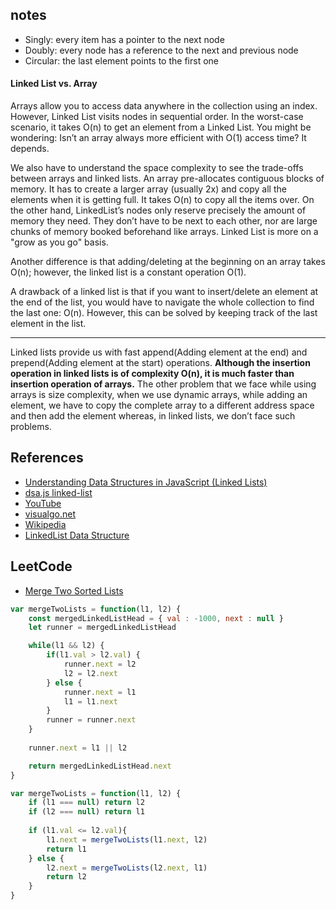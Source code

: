 ## notes
- Singly: every item has a pointer to the next node
- Doubly: every node has a reference to the next and previous node
- Circular: the last element points to the first one

#### Linked List vs. Array
Arrays allow you to access data anywhere in the collection using an index. However, Linked List visits nodes in sequential order. In the worst-case scenario, it takes O(n) to get an element from a Linked List. You might be wondering: Isn’t an array always more efficient with O(1) access time? It depends.

We also have to understand the space complexity to see the trade-offs between arrays and linked lists. An array pre-allocates contiguous blocks of memory. It has to create a larger array (usually 2x) and copy all the elements when it is getting full. It takes O(n) to copy all the items over. On the other hand, LinkedList’s nodes only reserve precisely the amount of memory they need. They don’t have to be next to each other, nor are large chunks of memory booked beforehand like arrays. Linked List is more on a "grow as you go" basis.

Another difference is that adding/deleting at the beginning on an array takes O(n); however, the linked list is a constant operation O(1).

A drawback of a linked list is that if you want to insert/delete an element at the end of the list, you would have to navigate the whole collection to find the last one: O(n). However, this can be solved by keeping track of the last element in the list.

---

Linked lists provide us with fast append(Adding element at the end) and prepend(Adding element at the start) operations. **Although the insertion operation in linked lists is of complexity O(n), it is much faster than insertion operation of arrays.** The other problem that we face while using arrays is size complexity, when we use dynamic arrays, while adding an element, we have to copy the complete array to a different address space and then add the element whereas, in linked lists, we don’t face such problems.

## References
- [Understanding Data Structures in JavaScript (Linked Lists)](https://blog.soshace.com/understanding-data-structures-in-javascript-linked-lists/)
- [dsa.js linked-list](https://github.com/amejiarosario/dsa.js-data-structures-algorithms-javascript/blob/master/book/content/part02/linked-list.asc)
- [YouTube](https://www.youtube.com/watch?v=njTh_OwMljA&index=2&t=1s&list=PLLXdhg_r2hKA7DPDsunoDZ-Z769jWn4R8)
- [visualgo.net](https://visualgo.net/en/list?slide=3)
- [Wikipedia](https://en.wikipedia.org/wiki/Linked_list)
- [LinkedList Data Structure](https://www.programiz.com/dsa/linked-list)

## LeetCode
- [Merge Two Sorted Lists](https://leetcode.com/submissions/detail/397339479/)
```javascript
var mergeTwoLists = function(l1, l2) {
    const mergedLinkedListHead = { val : -1000, next : null }
    let runner = mergedLinkedListHead

    while(l1 && l2) {
        if(l1.val > l2.val) {
            runner.next = l2
            l2 = l2.next
        } else {
            runner.next = l1
            l1 = l1.next
        }
        runner = runner.next
    }
    
    runner.next = l1 || l2

    return mergedLinkedListHead.next
}
```
```javascript
var mergeTwoLists = function(l1, l2) {
    if (l1 === null) return l2
    if (l2 === null) return l1
    
    if (l1.val <= l2.val){
        l1.next = mergeTwoLists(l1.next, l2)
        return l1
    } else {
        l2.next = mergeTwoLists(l2.next, l1)
        return l2
    }
}
```

